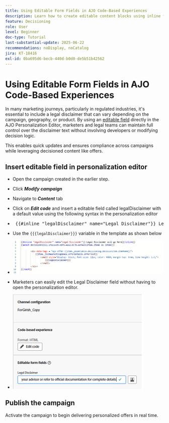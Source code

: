 ```yaml
---
title: Using Editable Form Fields in AJO Code-Based Experiences
description: Learn how to create editable content blocks using inline form fields in Adobe Journey Optimizer's Code-Based Experience templates to empower marketers with dynamic, reusable campaign content.
feature: Decisioning
role: User
level: Beginner
doc-type: Tutorial
last-substantial-update: 2025-06-22
recommendations: noDisplay, noCatalog
jira: KT-18416
exl-id: 0ba695d6-becb-440d-b0d0-de5b51b42562
---
```

# Using Editable Form Fields in AJO Code-Based Experiences

In many marketing journeys, particularly in regulated industries, it's essential to include a legal disclaimer that can vary depending on the campaign, geography, or product. By using an [editable field](https://experienceleague.adobe.com/en/docs/journey-optimizer-learn/tutorials/channels/code-based-experience-channel/form-fields-in-code-based-experiences) directly in the AJO Personalization Editor, marketers and legal teams can maintain full control over the disclaimer text without involving developers or modifying decision logic.

This enables quick updates and ensures compliance across campaigns while leveraging decisioned content like offers.

## Insert editable field in personalization editor

- Open the campaign created in the earlier step. 
- Click _**Modify campaign**_
- Navigate to _**Content**_ tab
- Click on _**Edit code**_ and insert a editable field called legalDisclaimer with a default value  using the following syntax in the personalization editor

- <pre> &#123;&#123;#inline &quot;legalDisclaimer&quot; name=&quot;Legal Disclaimer&quot;&#125;&#125; Legal Disclaimer will go here &#123;&#123;/inline&#125;&#125;  </pre>

- Use the  <code>&#123;&#123;&#123;legalDisclaimer&#125;&#125;&#125;</code> variable in the template as shown below

- ![editable-fields](assets/editable-fields.png)

- Marketers can easily edit the Legal Disclaimer field without having to open the personalization editor.
- ![editable-field-marketer](assets/editable-field-marketer-view.png)



## Publish the campaign

Activate the campaign to begin delivering personalized offers in real time.
